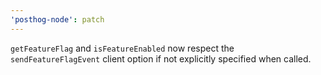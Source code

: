 ```yaml
---
'posthog-node': patch
---
```


`getFeatureFlag` and `isFeatureEnabled` now respect the `sendFeatureFlagEvent` client option if not explicitly specified when called.
